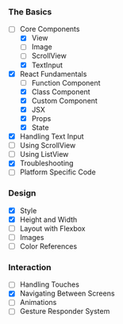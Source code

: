 ### The Basics
- [ ] Core Components
  - [x] View
  - [ ] Image
  - [ ] ScrollView
  - [x] TextInput
- [x] React Fundamentals
  - [ ] Function Component
  - [x] Class Component
  - [x] Custom Component
  - [x] JSX
  - [x] Props
  - [x] State
- [x] Handling Text Input
- [ ] Using ScrollView
- [ ] Using ListView
- [x] Troubleshooting
- [ ] Platform Specific Code
### Design
- [x] Style
- [x] Height and Width
- [ ] Layout with Flexbox
- [ ] Images
- [ ] Color References
### Interaction
- [ ] Handling Touches
- [x] Navigating Between Screens
- [ ] Animations
- [ ] Gesture Responder System
